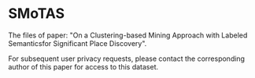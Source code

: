 # SMoTAS
The files of paper: "On a Clustering-based Mining Approach with Labeled Semanticsfor Significant Place Discovery".

For subsequent user privacy requests, please contact the corresponding author of this paper for access to this dataset.

